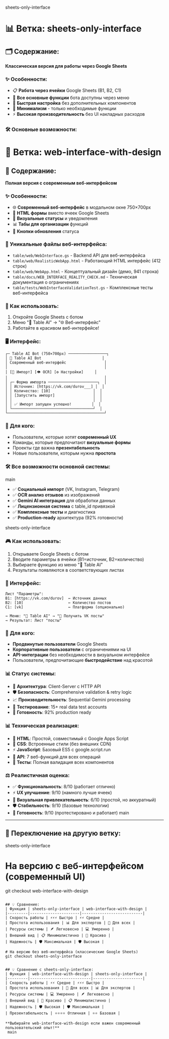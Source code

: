  sheets-only-interface
# 📊 Ветка: sheets-only-interface

## 🗂️ Содержание:
**Классическая версия для работы через Google Sheets**

### ✨ Особенности:
- 📋 **Работа через ячейки** Google Sheets (B1, B2, C1)
- 🔧 **Все основные функции** бота доступны через меню
- 🚀 **Быстрая настройка** без дополнительных компонентов
- 🎯 **Минимализм** - только необходимые функции
- ⚡ **Высокая производительность** без UI накладных расходов

### 🛠️ Основные возможности:

# 🌟 Ветка: web-interface-with-design

## 📱 Содержание:
**Полная версия с современным веб-интерфейсом**

### ✨ Особенности:
- 🌐 **Современный веб-интерфейс** в модальном окне 750×700px
- 📝 **HTML формы** вместо ячеек Google Sheets  
- 🎨 **Визуальные статусы** и уведомления
- 📊 **Табы для организации** функций
- 🔄 **Кнопки обновления** статуса

### 📁 Уникальные файлы веб-интерфейса:
- `table/web/WebInterface.gs` - Backend API для веб-интерфейса
- `table/web/RealisticWebApp.html` - Работающий HTML интерфейс (412 строк)
- `table/web/WebApp.html` - Концептуальный дизайн (демо, 941 строка)
- `table/docs/WEB_INTERFACE_REALITY_CHECK.md` - Техническая документация о ограничениях
- `table/tests/WebInterfaceValidationTest.gs` - Комплексные тесты веб-интерфейса

### 🚀 Как использовать:
1. Откройте Google Sheets с ботом
2. Меню "🤖 Table AI" → "🌐 Веб-интерфейс"
3. Работайте в красивом веб-интерфейсе!

### 🖥️ Интерфейс:
```
┌─ Table AI Bot (750×700px) ─────────────────┐
│ 🤖 Table AI Bot                           │
│ Современный веб-интерфейс                 │
│                                           │
│ [📱 Импорт] [👁️ OCR] [⚙️ Настройки]     │
│                                           │
│ ┌─ Форма импорта ──────────────────────┐  │
│ │ Источник: [https://vk.com/durov___] │  │
│ │ Количество: [10]                   │  │  
│ │ [Запустить импорт]                 │  │
│ │                                    │  │
│ │ ✅ Импорт запущен успешно!         │  │
│ └────────────────────────────────────┘  │
└───────────────────────────────────────────┘
```

### 🎯 Для кого:
- Пользователи, которые хотят **современный UX**
- Команды, которые предпочитают **визуальные формы**  
- Проекты где важна **презентабельность**
- Новые пользователи, которым нужна **простота**

### 🛠️ Все возможности основной системы:
 main
- ✅ **Социальный импорт** (VK, Instagram, Telegram)
- ✅ **OCR анализ отзывов** из изображений
- ✅ **Gemini AI интеграция** для обработки данных
- ✅ **Лицензионная система** с table_id привязкой
- ✅ **Комплексные тесты** и диагностика
- ✅ **Production-ready** архитектура (92% готовности)

sheets-only-interface
### 🎮 Как использовать:
1. Открываете Google Sheets с ботом
2. Вводите параметры в ячейки (B1=источник, B2=количество)
3. Выбираете функцию из меню "🤖 Table AI"
4. Результаты появляются в соответствующих листах

### 📝 Интерфейс:
```
Лист "Параметры":
B1: [https://vk.com/durov]  ← Источник данных
B2: [10]                    ← Количество постов  
C1: [vk]                    ← Платформа (опционально)

→ Меню: "🤖 Table AI" → "📱 Получить VK посты"
→ Результат: Лист "посты"
```

### 🎯 Для кого:
- **Продвинутые пользователи** Google Sheets
- **Корпоративные пользователи** с ограничениями на UI
- **API-интеграции** без необходимости в визуальном интерфейсе
- Пользователи, предпочитающие **быстродействие** над красотой

### 📊 Статус системы:
- 🔧 **Архитектура**: Client-Server с HTTP API  
- 🛡️ **Безопасность**: Comprehensive validation & retry logic
- 📈 **Производительность**: Sequential Gemini processing
- 🧪 **Тестирование**: 15+ real data test accounts
- 🚀 **Готовность**: 92% production ready

### 📊 Техническая реализация:
- 🎨 **HTML**: Простой, совместимый с Google Apps Script
- 🎯 **CSS**: Встроенные стили (без внешних CDN)
- ⚡ **JavaScript**: Базовый ES5 с google.script.run
- 🔄 **API**: 7 веб-функций для всех операций
- 🧪 **Тесты**: Полная валидация всех компонентов

### ⚖️ Реалистичная оценка:
- ✅ **Функциональность**: 8/10 (работает отлично)
- ⚡ **UX улучшение**: 9/10 (намного лучше ячеек)  
- 🎨 **Визуальная привлекательность**: 6/10 (простой, но аккуратный)
- 🛡️ **Стабильность**: 9/10 (базовые технологии)
- 🚀 **Готовность**: 9/10 (протестировано и работает)
 main

---

## 🔄 Переключение на другую ветку:

sheets-only-interface
# На версию с веб-интерфейсом (современный UI)
git checkout web-interface-with-design
```

## 💡 Сравнение:
| Функция | sheets-only-interface | web-interface-with-design |
|---------|----------------------|---------------------------|
| Скорость работы | ⚡⚡⚡ Быстро | ⚡⚡ Средне |
| Простота использования | 📊 Для экспертов | 🎯 Для всех |
| Ресурсы системы | 🪶 Легковесно | 💻 Умеренно |
| Внешний вид | 📋 Минималистично | 🎨 Красиво |
| Надежность | 🛡️ Максимальная | 🛡️ Высокая |

# На версию без веб-интерфейса (классические Google Sheets)
git checkout sheets-only-interface


## 💡 Сравнение с sheets-only-interface:
| Функция | web-interface-with-design | sheets-only-interface |
|---------|---------------------------|----------------------|
| Скорость работы | ⚡⚡ Средне | ⚡⚡⚡ Быстро |
| Простота использования | 🎯 Для всех | 📊 Для экспертов |
| Ресурсы системы | 💻 Умеренно | 🪶 Легковесно |
| Внешний вид | 🎨 Красиво | 📋 Минималистично |
| Надежность | 🛡️ Высокая | 🛡️ Максимальная |
| Презентабельность | ⭐⭐⭐⭐ Отличная | ⭐⭐ Базовая |

**Выбирайте web-interface-with-design если важен современный пользовательский опыт!**
 main

